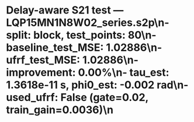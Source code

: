 # Delay-aware S21 test — LQP15MN1N8W02_series.s2p\n- split: block, test_points: 80\n- baseline_test_MSE: 1.02886\n- ufrf_test_MSE: 1.02886\n- improvement: 0.00%\n- tau_est: 1.3618e-11 s, phi0_est: -0.002 rad\n- used_ufrf: False (gate=0.02, train_gain=0.0036)\n